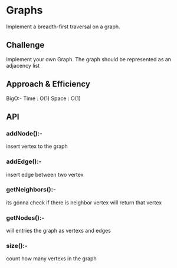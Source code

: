 # Graphs
Implement a breadth-first traversal on a graph.

## Challenge
Implement your own Graph. The graph should be represented as an adjacency list

## Approach & Efficiency
BigO:-
Time : O(1)
Space : O(1)

## API
### addNode():-
insert vertex to the graph 

### addEdge():-
insert edge between two vertex

### getNeighbors():-
its gonna check if there is neighbor vertex will return that vertex

### getNodes():-
will entries the graph as vertexs and edges

### size():-
count how many vertexs in the graph

